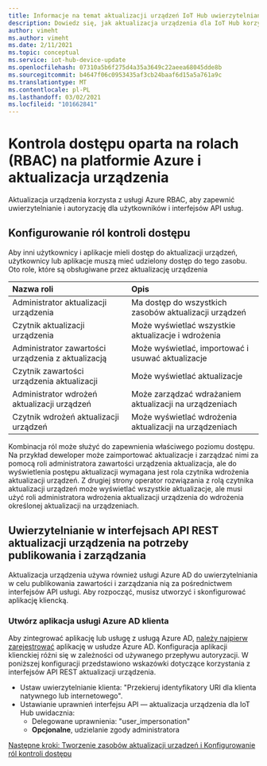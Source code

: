 ```yaml
---
title: Informacje na temat aktualizacji urządzeń IoT Hub uwierzytelniania i autoryzacji | Microsoft Docs
description: Dowiedz się, jak aktualizacja urządzenia dla IoT Hub korzysta z usługi Azure RBAC, aby zapewnić uwierzytelnianie i autoryzację dla użytkowników i interfejsów API usług.
author: vimeht
ms.author: vimeht
ms.date: 2/11/2021
ms.topic: conceptual
ms.service: iot-hub-device-update
ms.openlocfilehash: 07310a5b6f275d4a35a3649c22aeea68045dde8b
ms.sourcegitcommit: b4647f06c0953435af3cb24baaf6d15a5a761a9c
ms.translationtype: MT
ms.contentlocale: pl-PL
ms.lasthandoff: 03/02/2021
ms.locfileid: "101662841"
---
```

# <a name="azure-role-based-access-control-rbac-and-device-update"></a>Kontrola dostępu oparta na rolach (RBAC) na platformie Azure i aktualizacja urządzenia

Aktualizacja urządzenia korzysta z usługi Azure RBAC, aby zapewnić uwierzytelnianie i autoryzację dla użytkowników i interfejsów API usług.

## <a name="configure-access-control-roles"></a>Konfigurowanie ról kontroli dostępu

Aby inni użytkownicy i aplikacje mieli dostęp do aktualizacji urządzeń, użytkownicy lub aplikacje muszą mieć udzielony dostęp do tego zasobu. Oto role, które są obsługiwane przez aktualizację urządzenia

|   Nazwa roli   | Opis  |
| :--------- | :---- |
|  Administrator aktualizacji urządzenia | Ma dostęp do wszystkich zasobów aktualizacji urządzeń  |
|  Czytnik aktualizacji urządzenia| Może wyświetlać wszystkie aktualizacje i wdrożenia |
|  Administrator zawartości urządzenia z aktualizacją | Może wyświetlać, importować i usuwać aktualizacje  |
|  Czytnik zawartości urządzenia aktualizacji | Może wyświetlać aktualizacje  |
|  Administrator wdrożeń aktualizacji urządzeń | Może zarządzać wdrażaniem aktualizacji na urządzeniach|
|  Czytnik wdrożeń aktualizacji urządzeń| Może wyświetlać wdrożenia aktualizacji na urządzeniach |

Kombinacja ról może służyć do zapewnienia właściwego poziomu dostępu. Na przykład deweloper może zaimportować aktualizacje i zarządzać nimi za pomocą roli administratora zawartości urządzenia aktualizacja, ale do wyświetlenia postępu aktualizacji wymagana jest rola czytnika wdrożenia aktualizacji urządzeń. Z drugiej strony operator rozwiązania z rolą czytnika aktualizacji urządzeń może wyświetlać wszystkie aktualizacje, ale musi użyć roli administratora wdrożenia aktualizacji urządzenia do wdrożenia określonej aktualizacji na urządzeniach.


## <a name="authenticate-to-device-update-rest-apis-for-publishing-and-management"></a>Uwierzytelnianie w interfejsach API REST aktualizacji urządzenia na potrzeby publikowania i zarządzania

Aktualizacja urządzenia używa również usługi Azure AD do uwierzytelniania w celu publikowania zawartości i zarządzania nią za pośrednictwem interfejsów API usługi. Aby rozpocząć, musisz utworzyć i skonfigurować aplikację kliencką.

### <a name="create-client-azure-ad-app"></a>Utwórz aplikacja usługi Azure AD klienta

Aby zintegrować aplikację lub usługę z usługą Azure AD, [należy najpierw zarejestrować](https://docs.microsoft.com/azure/active-directory/develop/quickstart-register-app) aplikację w usłudze Azure AD. Konfiguracja aplikacji klienckiej różni się w zależności od używanego przepływu autoryzacji.  W poniższej konfiguracji przedstawiono wskazówki dotyczące korzystania z interfejsów API REST aktualizacji urządzenia.

* Ustaw uwierzytelnianie klienta: "Przekieruj identyfikatory URI dla klienta natywnego lub internetowego".
* Ustawianie uprawnień interfejsu API — aktualizacja urządzenia dla IoT Hub uwidacznia:
  * Delegowane uprawnienia: "user_impersonation"
  * **Opcjonalne**, udzielanie zgody administratora

[Następne kroki: Tworzenie zasobów aktualizacji urządzeń i Konfigurowanie ról kontroli dostępu](./create-device-update-account.md)
